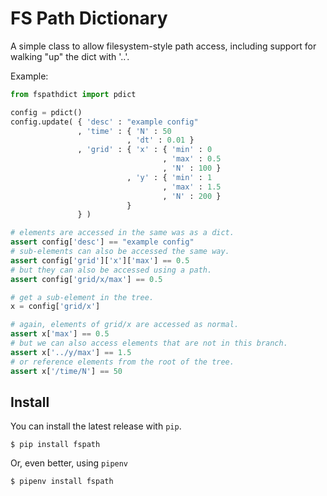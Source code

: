 # FS Path Dictionary

A simple class to allow filesystem-style path access, including support for walking "up" the dict with '..'.

Example:

```python
from fspathdict import pdict

config = pdict()
config.update( { 'desc' : "example config"
               , 'time' : { 'N' : 50
                          , 'dt' : 0.01 }
               , 'grid' : { 'x' : { 'min' : 0
                                  , 'max' : 0.5
                                  , 'N' : 100 }
                          , 'y' : { 'min' : 1
                                  , 'max' : 1.5
                                  , 'N' : 200 }
                          }
               } )

# elements are accessed in the same was as a dict.
assert config['desc'] == "example config"
# sub-elements can also be accessed the same way.
assert config['grid']['x']['max'] == 0.5
# but they can also be accessed using a path.
assert config['grid/x/max'] == 0.5

# get a sub-element in the tree.
x = config['grid/x']

# again, elements of grid/x are accessed as normal.
assert x['max'] == 0.5
# but we can also access elements that are not in this branch.
assert x['../y/max'] == 1.5
# or reference elements from the root of the tree.
assert x['/time/N'] == 50
```

## Install

You can install the latest release with `pip`.
```
$ pip install fspath
```
Or, even better, using `pipenv`
```
$ pipenv install fspath
```
